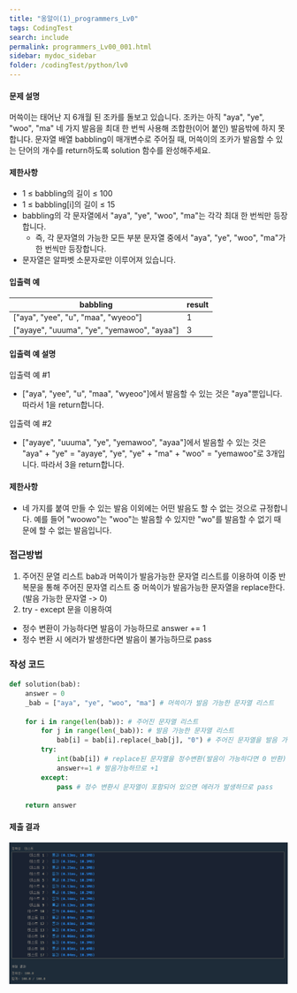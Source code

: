 ```yaml
---
title: "옹알이(1)_programmers_Lv0"
tags: CodingTest
search: include
permalink: programmers_Lv00_001.html
sidebar: mydoc_sidebar
folder: /codingTest/python/lv0
---
```



#### 문제 설명 <br>

머쓱이는 태어난 지 6개월 된 조카를 돌보고 있습니다. 조카는 아직 "aya", "ye", "woo", "ma" 네 가지 발음을 최대 한 번씩 사용해 조합한(이어 붙인) 발음밖에 하지 못합니다. 문자열 배열 babbling이 매개변수로 주어질 때, 머쓱이의 조카가 발음할 수 있는 단어의 개수를 return하도록 solution 함수를 완성해주세요.

#### 제한사항 <br>

- 1 ≤ babbling의 길이 ≤ 100
- 1 ≤ babbling[i]의 길이 ≤ 15
- babbling의 각 문자열에서 "aya", "ye", "woo", "ma"는 각각 최대 한 번씩만 등장합니다.
  - 즉, 각 문자열의 가능한 모든 부분 문자열 중에서 "aya", "ye", "woo", "ma"가 한 번씩만 등장합니다.
- 문자열은 알파벳 소문자로만 이루어져 있습니다.

#### 입출력 예 <br>
  
babbling|result
---|---
["aya", "yee", "u", "maa", "wyeoo"]|1
["ayaye", "uuuma", "ye", "yemawoo", "ayaa"]|3
  
#### 입출력 예 설명 <br>

입출력 예 #1
- ["aya", "yee", "u", "maa", "wyeoo"]에서 발음할 수 있는 것은 "aya"뿐입니다. 따라서 1을 return합니다.

입출력 예 #2
- ["ayaye", "uuuma", "ye", "yemawoo", "ayaa"]에서 발음할 수 있는 것은 "aya" + "ye" = "ayaye", "ye", "ye" + "ma" + "woo" = "yemawoo"로 3개입니다. 따라서 3을 return합니다.

#### 제한사항 <br>

 - 네 가지를 붙여 만들 수 있는 발음 이외에는 어떤 발음도 할 수 없는 것으로 규정합니다. 예를 들어 "woowo"는 "woo"는 발음할 수 있지만 "wo"를 발음할 수 없기 때문에 할 수 없는 발음입니다.

### 접근방법 <br>

1. 주어진 문열 리스트 bab과 머쓱이가 발음가능한 문자열 리스트를 이용하여 이중 반복문을 통해 주어진 문자열 리스트 중 머쓱이가 발음가능한 문자열을 replace한다. (발음 가능한 문자열 -> 0)
2. try - except 문을 이용하여 
 - 정수 변환이 가능하다면 발음이 가능하므로 answer += 1
 - 정수 변환 시 에러가 발생한다면 발음이 불가능하므로 pass

### 작성 코드 <br>

```python
def solution(bab):
    answer = 0
    _bab = ["aya", "ye", "woo", "ma"] # 머쓱이가 발음 가능한 문자열 리스트
    
    for i in range(len(bab)): # 주어진 문자열 리스트
        for j in range(len(_bab)): # 발음 가능한 문자열 리스트
            bab[i] = bab[i].replace(_bab[j], "0") # 주어진 문자열을 발음 가능한 문자열과 비교하여 replace
        try:
            int(bab[i]) # replace된 문자열을 정수변환(발음이 가능하다면 0 반환)
            answer+=1 # 발음가능하므로 +1
        except:
            pass # 정수 변환시 문자열이 포함되어 있으면 에러가 발생하므로 pass
   
    return answer
```

#### 제출 결과

![제출 결과](\images\programmers_Lv00_001.png)



